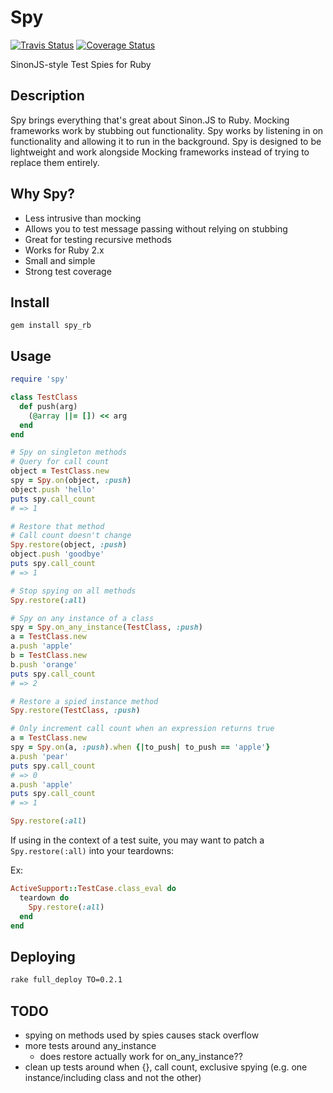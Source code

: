 # Spy

[![Travis Status](https://travis-ci.org/jbodah/spy_rb.svg?branch=master)](https://travis-ci.org/jbodah/spy_rb)
[![Coverage Status](https://img.shields.io/coveralls/jbodah/spy_rb.svg)](https://coveralls.io/r/jbodah/spy_rb)

SinonJS-style Test Spies for Ruby

## Description

Spy brings everything that's great about Sinon.JS to Ruby. Mocking frameworks work by stubbing out functionality. Spy works by listening in on functionality and allowing it to run in the background. Spy is designed to be lightweight and work alongside Mocking frameworks instead of trying to replace them entirely.

## Why Spy?

* Less intrusive than mocking
* Allows you to test message passing without relying on stubbing
* Great for testing recursive methods
* Works for Ruby 2.x
* Small and simple
* Strong test coverage

## Install

```
gem install spy_rb
```

## Usage

```ruby
require 'spy'

class TestClass
  def push(arg)
    (@array ||= []) << arg
  end
end

# Spy on singleton methods
# Query for call count
object = TestClass.new
spy = Spy.on(object, :push)
object.push 'hello'
puts spy.call_count
# => 1

# Restore that method
# Call count doesn't change
Spy.restore(object, :push)
object.push 'goodbye'
puts spy.call_count
# => 1

# Stop spying on all methods
Spy.restore(:all)

# Spy on any instance of a class
spy = Spy.on_any_instance(TestClass, :push)
a = TestClass.new
a.push 'apple'
b = TestClass.new
b.push 'orange'
puts spy.call_count
# => 2

# Restore a spied instance method
Spy.restore(TestClass, :push)

# Only increment call count when an expression returns true
a = TestClass.new
spy = Spy.on(a, :push).when {|to_push| to_push == 'apple'}
a.push 'pear'
puts spy.call_count
# => 0
a.push 'apple'
puts spy.call_count
# => 1

Spy.restore(:all)
```

If using in the context of a test suite, you may want to patch a `Spy.restore(:all)` into your teardowns:

Ex:
```ruby
ActiveSupport::TestCase.class_eval do
  teardown do
    Spy.restore(:all)
  end
end
```

## Deploying

```sh
rake full_deploy TO=0.2.1
```

## TODO
- spying on methods used by spies causes stack overflow
- more tests around any_instance
  - does restore actually work for on_any_instance??
- clean up tests around when {}, call count, exclusive spying (e.g. one instance/including class and not the other)
